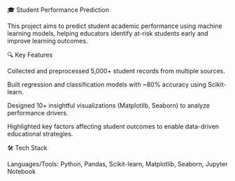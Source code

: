 🎓 Student Performance Prediction

This project aims to predict student academic performance using machine learning models, helping educators identify at-risk students early and improve learning outcomes.

🔍 Key Features

Collected and preprocessed 5,000+ student records from multiple sources.

Built regression and classification models with ~80% accuracy using Scikit-learn.

Designed 10+ insightful visualizations (Matplotlib, Seaborn) to analyze performance drivers.

Highlighted key factors affecting student outcomes to enable data-driven educational strategies.

🛠️ Tech Stack

Languages/Tools: Python, Pandas, Scikit-learn, Matplotlib, Seaborn, Jupyter Notebook
